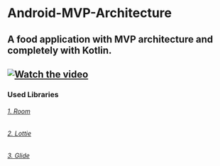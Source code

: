 # Android-MVP-Architecture
A food application with MVP architecture and completely with Kotlin.
---
[![Watch the video](https://i.imgur.com/vKb2F1B.png)](https://www.youtube.com/watch?v=uq6c66lqCoo)
---
### Used Libraries<br />
###### [1. Room](https://developer.android.com/jetpack/androidx/releases/room)<br />
###### [2. Lottie](https://lottiefiles.com/blog/working-with-lottie/getting-started-with-lottie-animations-in-android-app/)<br />
###### [3. Glide](https://github.com/bumptech/glide)<br />
